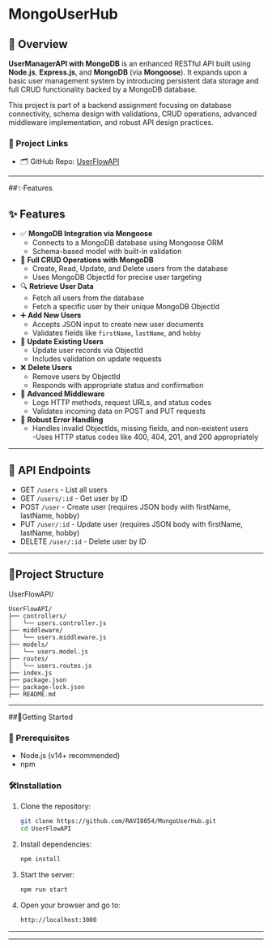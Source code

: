 ﻿# MongoUserHub
## 📌 Overview
**UserManagerAPI with MongoDB** is an enhanced RESTful API built using **Node.js**, **Express.js**, and **MongoDB** (via **Mongoose**). It expands upon a basic user management system by introducing persistent data storage and full CRUD functionality backed by a MongoDB database.

This project is part of a backend assignment focusing on database connectivity, schema design with validations, CRUD operations, advanced middleware implementation, and robust API design practices.

### 🔗 Project Links
- 🗂️ GitHub Repo: [UserFlowAPI](https://github.com/RAVI8054/MongoUserHub)

---
##✨Features
## ✨ Features
- ✅ **MongoDB Integration via Mongoose**
  - Connects to a MongoDB database using Mongoose ORM  
  - Schema-based model with built-in validation
- 🔁 **Full CRUD Operations with MongoDB**
  - Create, Read, Update, and Delete users from the database  
  - Uses MongoDB ObjectId for precise user targeting
- 🔍 **Retrieve User Data**
  - Fetch all users from the database  
  - Fetch a specific user by their unique MongoDB ObjectId
- ➕ **Add New Users**
  - Accepts JSON input to create new user documents  
  - Validates fields like `firstName`, `lastName`, and `hobby`
- 🔄 **Update Existing Users**
  - Update user records via ObjectId  
  - Includes validation on update requests
- ❌ **Delete Users**
  - Remove users by ObjectId  
  - Responds with appropriate status and confirmation
- 🧩 **Advanced Middleware**
  - Logs HTTP methods, request URLs, and status codes  
  - Validates incoming data on POST and PUT requests
- 🛑 **Robust Error Handling**
  - Handles invalid ObjectIds, missing fields, and non-existent users  
  -Uses HTTP status codes like 400, 404, 201, and 200 appropriately
 ---
##  🔗 API Endpoints
- GET `/users` - List all users
- GET `/users/:id` - Get user by ID
- POST `/user` - Create user (requires JSON body with firstName, lastName, hobby)
- PUT `/user/:id` - Update user (requires JSON body with firstName, lastName, hobby)
- DELETE `/user/:id` - Delete user by ID
--- 
## 📁Project Structure
UserFlowAPI/
```
UserFlowAPI/
├── controllers/
│   └── users.controller.js
├── middleware/
│   └── users.middleware.js
├── models/
│   └── users.model.js
├── routes/
│   └── users.routes.js
├── index.js
├── package.json
├── package-lock.json
├── README.md
```
---
##🚀Getting Started
### 📁 Prerequisites
- Node.js (v14+ recommended)
- npm
### 🛠️Installation
1. Clone the repository:
   ```bash
   git clone https://github.com/RAVI8054/MongoUserHub.git
   cd UserFlowAPI
2. Install dependencies:
   ```bash
   npm install 
3. Start the server:
   ```bash
   npm run start
4. Open your browser and go to:
    ```bash
    http://localhost:3000
---

---

